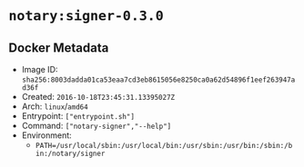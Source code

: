 # `notary:signer-0.3.0`

## Docker Metadata

- Image ID: `sha256:8003dadda01ca53eaa7cd3eb8615056e8250ca0a62d54896f1eef263947ad36f`
- Created: `2016-10-18T23:45:31.13395027Z`
- Arch: `linux`/`amd64`
- Entrypoint: `["entrypoint.sh"]`
- Command: `["notary-signer","--help"]`
- Environment:
  - `PATH=/usr/local/sbin:/usr/local/bin:/usr/sbin:/usr/bin:/sbin:/bin:/notary/signer`

